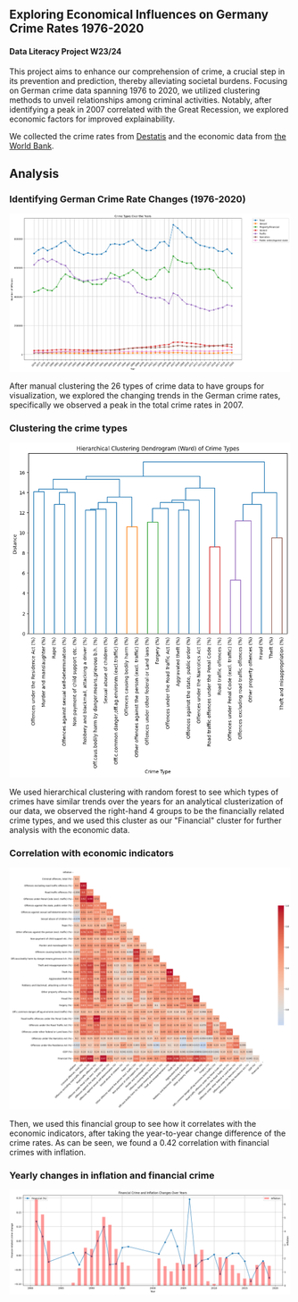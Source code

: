 ## Exploring Economical Influences on Germany Crime Rates 1976-2020
#### Data Literacy Project W23/24

This project aims to enhance our comprehension of crime, a crucial step in its prevention and prediction, thereby alleviating societal burdens. Focusing on German crime data spanning 1976 to 2020, we utilized clustering methods to unveil relationships among criminal activities. Notably, after identifying a peak in 2007 correlated with the Great Recession, we explored economic factors for improved explainability.

We collected the crime rates from [Destatis](https://www-genesis.destatis.de/genesis//online?operation=table&code=24311-0001&bypass=true&levelindex=1&levelid=1706538901950#abreadcrumb)
and the economic data from [the World Bank](https://data.worldbank.org/country/germany).

## Analysis
### Identifying German Crime Rate Changes (1976-2020)
![yearly change plot](doc/fig/fig_crimeChanges.png "Crime rate change per year")

After manual clustering the 26 types of crime data to have groups for visualization, we explored the changing trends in the German crime rates, specifically we observed a peak in the total crime rates in 2007.


### Clustering the crime types
![clustering](doc/fig/fig_hierarchicalClustering.png "Crime types hierarchical clustering")

We used hierarchical clustering with random forest to see which types of crimes have similar trends over the years for an analytical clusterization of our data, we observed the right-hand 4 groups to be the financially related crime types, and we used this cluster as our "Financial" cluster for further analysis with the economic data.

### Correlation with economic indicators 
![heatmap](doc/fig/fig_heatmap.png "Crime types vs economical indicators heatmap")

Then, we used this financial group to see how it correlates with the economic indicators, after taking the year-to-year change difference of the crime rates. As can be seen, we found a 0.42 correlation with financial crimes with inflation.

### Yearly changes in inflation and financial crime 
![inflation_vs_crime](doc/fig/fig_financialCrime-InflationChange.png "Trend analysis for inflation and financial crime")






